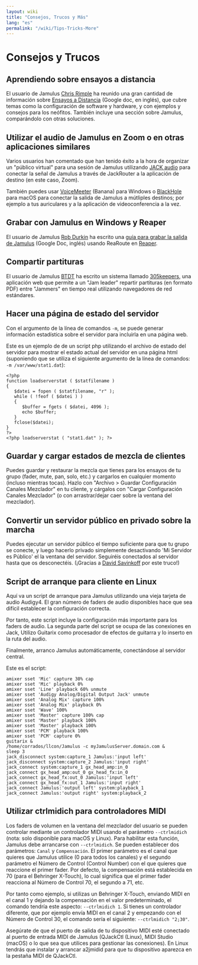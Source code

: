 ```yaml
---
layout: wiki
title: "Consejos, Trucos y Más"
lang: "es"
permalink: "/wiki/Tips-Tricks-More"
---
```


# <g1>Consejos y Trucos</g1>

## Aprendiendo sobre ensayos a distancia

El usuario de Jamulus [Chris Rimple](https://sourceforge.net/u/chrisrimple/profile/) ha reunido una gran cantidad de información sobre [Ensayos a Distancia](https://docs.google.com/document/d/1smcvsxdaaViPQvGMQHmah_6BQeqowhmGSFMHfnlY2FI/) (Google doc, en inglés), que cubre temas como la configuración de software y hardware, y con ejemplos y consejos para los neófitos. También incluye una sección sobre Jamulus, comparándolo con otras soluciones.



## Utilizar el audio de Jamulus en Zoom o en otras aplicaciones similares

Varios usuarios han comentado que han tenido éxito a la hora de organizar un "público virtual" para una sesión de Jamulus utilizando [JACK audio](https://jackaudio.org) para conectar la señal de Jamulus a través de JackRouter a la aplicación de destino (en este caso, Zoom).

También puedes usar [VoiceMeeter](https://www.vb-audio.com/Voicemeeter/banana.htm) (Banana) para Windows o [BlackHole](https://github.com/ExistentialAudio/BlackHole) para macOS para conectar la salida de Jamulus a mútliples destinos; por ejemplo a tus auriculares y a la aplicación de videoconferencia a la vez.


## Grabar con Jamulus en Windows y Reaper

El usuario de Jamulus [Rob Durkin](https://sourceforge.net/u/bentwrench/profile/) ha escrito una [guía para grabar la salida de Jamulus](https://docs.google.com/document/d/1tENfNKTWHasuTg33OdLLEo4-OOhWJolOo42ffSARxhY/edit) (Google Doc, inglés) usando ReaRoute en [Reaper](https://www.reaper.fm/).


## Compartir partituras

El usuario de Jamulus [BTDT](https://sourceforge.net/u/btdt/profile/) ha escrito un sistema llamado [305keepers](https://github.com/keepers305/Song-Sheet-Sharing-Web-Pages), una aplicación web que permite a un "Jam leader" repartir partituras (en formato PDF) entre "Jammers" en tiempo real utilizando navegadores de red estándares.

## Hacer una página de estado del servidor

Con el argumento de la línea de comandos `-m`, se puede generar información estadística sobre el servidor para incluirla en una página web.

Este es un ejemplo de de un script php utilizando el archivo de estado del servidor para mostrar el estado actual del servidor en una página html (suponiendo que se utiliza el siguiente argumento de la línea de comandos: `-m /var/www/stat1.dat`):

~~~
<?php
function loadserverstat ( $statfilename )
{
   $datei = fopen ( $statfilename, "r" );
   while ( !feof ( $datei ) )
   {
	  $buffer = fgets ( $datei, 4096 );
	  echo $buffer;
   }
   fclose($datei);
}
?>
<?php loadserverstat ( "stat1.dat" ); ?>
~~~

## Guardar y cargar estados de mezcla de clientes

Puedes guardar y restaurar la mezcla que tienes para los ensayos de tu grupo (fader, mute, pan, solo, etc.) y cargarlos en cualquier momento (incluso mientras tocas). Hazlo con "Archivo > Guardar Configuración Canales Mezclador" en tu cliente, y cárgalos con "Cargar Configuración Canales Mezclador" (o con arrastrar/dejar caer sobre la ventana del mezclador).

## Convertir un servidor público en privado sobre la marcha

Puedes ejecutar un servidor público el tiempo suficiente para que tu grupo se conecte, y luego hacerlo privado simplemente desactivando 'Mi Servidor es Público' el la ventana del servidor. Seguiréis conectados al servidor hasta que os desconectéis. (¡Gracias a [David Savinkoff](https://github.com/DavidSavinkoff) por este truco!)

## Script de arranque para cliente en Linux

Aquí va un script de arranque para Jamulus utilizando una vieja tarjeta de audio Audigy4. El gran número de faders de audio disponibles hace que sea difícil establecer la configuración correcta.

Por tanto, este script incluye la configuración más importante para los faders de audio. La segunda parte del script se ocupa de las conexiones en Jack, Utilizo Guitarix como procesador de efectos de guitarra y lo inserto en la ruta del audio.

Finalmente, arranco Jamulus automáticamente, conectándose al servidor central.

Este es el script:

~~~
amixer sset 'Mic' capture 30% cap
amixer sset 'Mic' playback 0%
amixer sset 'Line' playback 60% unmute
amixer sset 'Audigy Analog/Digital Output Jack' unmute
amixer sset 'Analog Mix' capture 100%
amixer sset 'Analog Mix' playback 0%
amixer sset 'Wave' 100%
amixer sset 'Master' capture 100% cap
amixer sset 'Master' playback 100%
amixer sset 'Master' playback 100%
amixer sset 'PCM' playback 100%
amixer sset 'PCM' capture 0%
guitarix &
/home/corrados/llcon/Jamulus -c myJamulusServer.domain.com &
sleep 3
jack_disconnect system:capture_1 Jamulus:'input left'
jack_disconnect system:capture_2 Jamulus:'input right'
jack_connect system:capture_1 gx_head_amp:in_0
jack_connect gx_head_amp:out_0 gx_head_fx:in_0
jack_connect gx_head_fx:out_0 Jamulus:'input left'
jack_connect gx_head_fx:out_1 Jamulus:'input right'
jack_connect Jamulus:'output left' system:playback_1
jack_connect Jamulus:'output right' system:playback_2
~~~



## Utilizar ctrlmidich para controladores MIDI

Los faders de volumen en la ventana del mezclador del usuario se pueden controlar mediante un controlador MIDI usando el parámetro `--ctrlmidich` (nota: solo disponible para macOS y Linux). Para habilitar esta función, Jamulus debe arrancarse con `--ctrlmidich`. Se pueden establecer dos parámetros: `Canal` y `Compensación`. El primer parámetro es el canal que quieres que Jamulus utilice (0 para todos los canales) y el segundo parámetro el Número de Control (Control Number) con el que quieres que reaccione el primer fader. Por defecto, la compensación está establecida en 70 (para el Behringer X-Touch), lo cual significa que el primer fader reacciona al Número de Control 70, el segundo a 71, etc.

Por tanto como ejemplo, si utilizas un Behringer X-Touch, enviando MIDI en el canal 1 y dejando la compensación en el valor predeterminado, el comando tendría este aspecto: `--ctrlmidich 1`. Si tienes un controlador diferente, que por ejemplo envía MIDI en el canal 2 y empezando con el Número de Control 30, el comando sería el siguiente: `--ctrlmidich "2;30"`.

Asegúrate de que el puerto de salida de tu dispositivo MIDI esté conectado al puerto de entrada MIDI de Jamulus (QJackCtl (Linux), MIDI Studio (macOS) o lo que sea que utilices para gestionar las conexiones). En Linux tendrás que instalar y arrancar a2jmidid para que tu dispositivo aparezca en la pestaña MIDI de QJackCtl.
